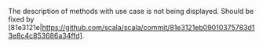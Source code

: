 The description of methods with use case is not being displayed.
Should be fixed by [81e3121e|https://github.com/scala/scala/commit/81e3121eb09010375783d13e8c4c853686a34ffd].
